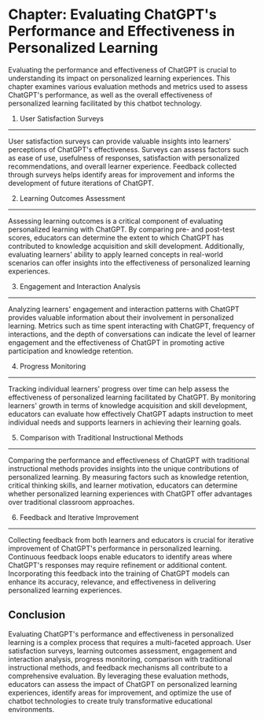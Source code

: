 Chapter: Evaluating ChatGPT's Performance and Effectiveness in Personalized Learning
====================================================================================

Evaluating the performance and effectiveness of ChatGPT is crucial to understanding its impact on personalized learning experiences. This chapter examines various evaluation methods and metrics used to assess ChatGPT's performance, as well as the overall effectiveness of personalized learning facilitated by this chatbot technology.

1. User Satisfaction Surveys
----------------------------

User satisfaction surveys can provide valuable insights into learners' perceptions of ChatGPT's effectiveness. Surveys can assess factors such as ease of use, usefulness of responses, satisfaction with personalized recommendations, and overall learner experience. Feedback collected through surveys helps identify areas for improvement and informs the development of future iterations of ChatGPT.

2. Learning Outcomes Assessment
-------------------------------

Assessing learning outcomes is a critical component of evaluating personalized learning with ChatGPT. By comparing pre- and post-test scores, educators can determine the extent to which ChatGPT has contributed to knowledge acquisition and skill development. Additionally, evaluating learners' ability to apply learned concepts in real-world scenarios can offer insights into the effectiveness of personalized learning experiences.

3. Engagement and Interaction Analysis
--------------------------------------

Analyzing learners' engagement and interaction patterns with ChatGPT provides valuable information about their involvement in personalized learning. Metrics such as time spent interacting with ChatGPT, frequency of interactions, and the depth of conversations can indicate the level of learner engagement and the effectiveness of ChatGPT in promoting active participation and knowledge retention.

4. Progress Monitoring
----------------------

Tracking individual learners' progress over time can help assess the effectiveness of personalized learning facilitated by ChatGPT. By monitoring learners' growth in terms of knowledge acquisition and skill development, educators can evaluate how effectively ChatGPT adapts instruction to meet individual needs and supports learners in achieving their learning goals.

5. Comparison with Traditional Instructional Methods
----------------------------------------------------

Comparing the performance and effectiveness of ChatGPT with traditional instructional methods provides insights into the unique contributions of personalized learning. By measuring factors such as knowledge retention, critical thinking skills, and learner motivation, educators can determine whether personalized learning experiences with ChatGPT offer advantages over traditional classroom approaches.

6. Feedback and Iterative Improvement
-------------------------------------

Collecting feedback from both learners and educators is crucial for iterative improvement of ChatGPT's performance in personalized learning. Continuous feedback loops enable educators to identify areas where ChatGPT's responses may require refinement or additional content. Incorporating this feedback into the training of ChatGPT models can enhance its accuracy, relevance, and effectiveness in delivering personalized learning experiences.

Conclusion
----------

Evaluating ChatGPT's performance and effectiveness in personalized learning is a complex process that requires a multi-faceted approach. User satisfaction surveys, learning outcomes assessment, engagement and interaction analysis, progress monitoring, comparison with traditional instructional methods, and feedback mechanisms all contribute to a comprehensive evaluation. By leveraging these evaluation methods, educators can assess the impact of ChatGPT on personalized learning experiences, identify areas for improvement, and optimize the use of chatbot technologies to create truly transformative educational environments.
